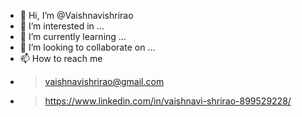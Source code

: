 - 👋 Hi, I’m @Vaishnavishrirao
- 👀 I’m interested in ...
- 🌱 I’m currently learning ...
- 💞️ I’m looking to collaborate on ...
- 📫 How to reach me
-  > vaishnavishrirao@gmail.com
-  > https://www.linkedin.com/in/vaishnavi-shrirao-899529228/
<!---
Vaishnavishrirao/Vaishnavishrirao is a ✨ special ✨ repository because its `README.md` (this file) appears on your GitHub profile.
You can click the Preview link to take a look at your changes.
--->
